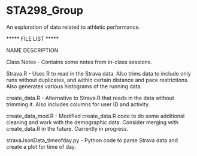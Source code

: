 STA298_Group
============

An exploration of data related to athletic performance.


***** FILE LIST *****

NAME                            DESCRIPTION

Class Notes                   - Contains some notes from in-class sessions.

Strava.R                      - Uses R to read in the Strava data. Also trims data to include only runs
                                without duplicates, and within certain distance and pace restrictions.
                                Also generates various histograms of the running data.

create_data.R                 - Alternative to Strava.R that reads in the data without trimming it. Also
                                includes columns for user ID and activity.
                                
create_data_mod.R             - Modified create_data.R code to do some additional cleaning and work with
                                the demographic data. Consider merging with create_data.R in the future.
                                Currently in progress.
                
stravaJsonData_timeofday.py   - Python code to parse Strava data and create a plot for time of day.
